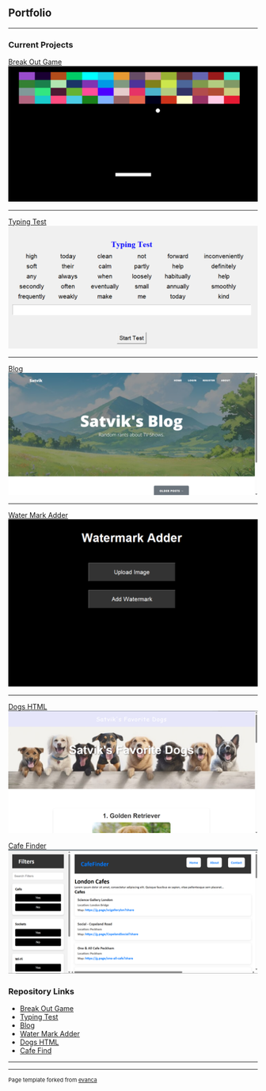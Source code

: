 ## Portfolio

---

### Current Projects 

[Break Out Game](./BreakOut_Description.md)
<a href="https://github.com/satvik-kusvaha/BreakOutGame"><img src="images/BreakOut.png?raw=true"/></a>

---
[Typing Test](./TypingTest_Description.md)
<a href="https://github.com/satvik-kusvaha/TypingSpeedTest"><img src="images/TypingTest.png?raw=true"/></a>

---
[Blog](./Blog_Description.md)
<a href="https://github.com/satvik-kusvaha/TVShowsBlog"><img src="images/Blog.png?raw=true"/></a>

---
[Water Mark Adder](./WaterMark_Description.md)
<a href="https://github.com/satvik-kusvaha/WatermarkAdder"><img src="images/WaterMark.png?raw=true"/></a>

---
[Dogs HTML](./Dogs_Description.md)
<a href="https://github.com/satvik-kusvaha/Top3Dogs"><img src="images/Dogs.png?raw=true"/></a>

[Cafe Finder](./CafeFinder_Description.md)
<a href="https://github.com/satvik-kusvaha/FindCafes"><img src="images/FindCafes.png?raw=true"/></a>

### Repository Links

- [Break Out Game](https://github.com/satvik-kusvaha/BreakOutGame)
- [Typing Test](https://github.com/satvik-kusvaha/TypingSpeedTest)
- [Blog](https://github.com/satvik-kusvaha/TVShowsBlog)
- [Water Mark Adder](https://github.com/satvik-kusvaha/WatermarkAdder)
- [Dogs HTML](https://github.com/satvik-kusvaha/Top3Dogs)
- [Cafe Find](https://github.com/satvik-kusvaha/FindCafes)

---




---
<p style="font-size:11px">Page template forked from <a href="https://github.com/evanca/quick-portfolio">evanca</a></p>
<!-- Remove above link if you don't want to attibute -->
